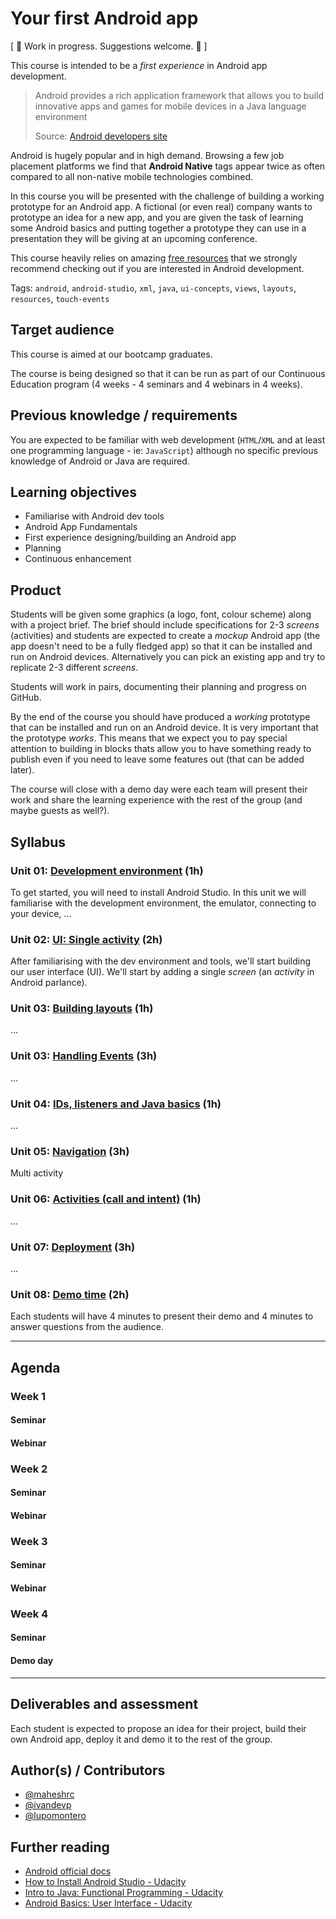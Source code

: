 # Your first Android app

[ :construction: Work in progress. Suggestions welcome. :construction: ]

This course is intended to be a _first experience_ in Android app development.

> Android provides a rich application framework that allows you to build
> innovative apps and games for mobile devices in a Java language environment
>
> Source: [Android developers site](https://developer.android.com/guide/index.html)

Android is hugely popular and in high demand. Browsing a few job placement
platforms we find that **Android Native** tags appear twice as often compared to
all non-native mobile technologies combined.

In this course you will be presented with the challenge of building a working
prototype for an Android app. A fictional (or even real) company wants to
prototype an idea for a new app, and you are given the task of learning some
Android basics and putting together a prototype they can use in a presentation
they will be giving at an upcoming conference.

This course heavily relies on amazing [free resources](#further-reading) that we
strongly recommend checking out if you are interested in Android development.

Tags: `android`, `android-studio`, `xml`, `java`, `ui-concepts`, `views`,
`layouts`, `resources`, `touch-events`

## Target audience

This course is aimed at our bootcamp graduates.

The course is being designed so that it can be run as part of our Continuous
Education program (4 weeks - 4 seminars and 4 webinars in 4 weeks).

## Previous knowledge / requirements

You are expected to be familiar with web development (`HTML`/`XML` and at least
one programming language - ie: `JavaScript`) although no specific previous
knowledge of Android or Java are required.

## Learning objectives

* Familiarise with Android dev tools
* Android App Fundamentals
* First experience designing/building an Android app
* Planning
* Continuous enhancement

## Product

Students will be given some graphics (a logo, font, colour scheme) along with a
project brief. The brief should include specifications for 2-3 _screens_
(activities) and students are expected to create a _mockup_ Android app (the app
doesn't need to be a fully fledged app) so that it can be installed and run on
Android devices. Alternatively you can pick an existing app and try to replicate
2-3 different _screens_.

Students will work in pairs, documenting their planning and progress on GitHub.

By the end of the course you should have produced a _working_ prototype that can
be installed and run on an Android device. It is very important that the
prototype _works_. This means that we expect you to pay special attention to
building in blocks thats allow you to have something ready to publish even if
you need to leave some features out (that can be added later).

The course will close with a demo day were each team will present their work and
share the learning experience with the rest of the group (and maybe guests as
well?).

## Syllabus

### Unit 01: [Development environment](01-ide) (1h)

To get started, you will need to install Android Studio. In this unit we will
familiarise with the development environment, the emulator, connecting to your
device, ...

### Unit 02: [UI: Single activity](02-ui-single-activity) (2h)

After familiarising with the dev environment and tools, we'll start building our
user interface (UI). We'll start by adding a single _screen_ (an _activity_ in
Android parlance).

### Unit 03: [Building layouts](03-views-and-layouts) (1h)

...

### Unit 03: [Handling Events](03-events) (3h)

...

### Unit 04: [IDs, listeners and Java basics](04-ids-listeners-and-java-basics) (1h)

...

### Unit 05: [Navigation](05-navigation) (3h)

Multi activity

### Unit 06: [Activities (call and intent)](06-activities) (1h)

...

### Unit 07: [Deployment](07-deployment) (3h)

...

### Unit 08: [Demo time](08-demos) (2h)

Each students will have 4 minutes to present their demo and 4 minutes to answer
questions from the audience.

***

## Agenda

### Week 1
#### Seminar
#### Webinar
### Week 2
#### Seminar
#### Webinar
### Week 3
#### Seminar
#### Webinar
### Week 4
#### Seminar
#### Demo day

***

## Deliverables and assessment

Each student is expected to propose an idea for their project, build their
own Android app, deploy it and demo it to the rest of the group.

## Author(s) / Contributors

* [@maheshrc](https://github.com/maheshrc)
* [@ivandevp](https://github.com/ivandevp)
* [@lupomontero](https://github.com/lupomontero)

## Further reading

* [Android official docs](https://developer.android.com/guide/index.html)
* [How to Install Android Studio - Udacity](https://classroom.udacity.com/courses/ud808)
* [Intro to Java: Functional Programming - Udacity](https://www.udacity.com/course/java-programming-basics--ud282)
* [Android Basics: User Interface - Udacity](https://www.udacity.com/course/android-basics-user-interface--ud834)
